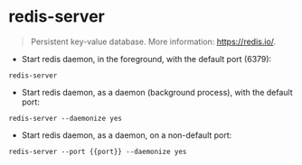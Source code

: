 # redis-server

> Persistent key-value database.
> More information: <https://redis.io/>.

- Start redis daemon, in the foreground, with the default port (6379):

`redis-server`

- Start redis daemon, as a daemon (background process), with the default port:

`redis-server --daemonize yes`

- Start redis daemon, as a daemon, on a non-default port:

`redis-server --port {{port}} --daemonize yes`
